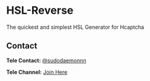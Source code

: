 # HSL-Reverse

The quickest and simplest HSL Generator for Hcaptcha

## Contact

**Tele Contact:** [@sudodaemonnn](https://t.me/sudodaemonnn)

**Tele Channel:** [Join Here](https://t.me/+qP9G-_ii_XA1MGIx)
